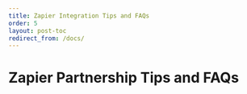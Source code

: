 ```yaml
---
title: Zapier Integration Tips and FAQs
order: 5
layout: post-toc
redirect_from: /docs/
---
```


# Zapier Partnership Tips and FAQs
